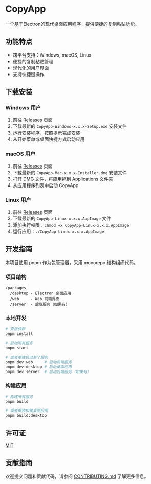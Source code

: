 # CopyApp

一个基于Electron的现代桌面应用程序，提供便捷的复制粘贴功能。

## 功能特点

- 跨平台支持：Windows, macOS, Linux
- 便捷的复制粘贴管理
- 现代化的用户界面
- 支持快捷键操作

## 下载安装

### Windows 用户

1. 前往 [Releases](https://github.com/2531800823/copy/releases) 页面
2. 下载最新的 `CopyApp-Windows-x.x.x-Setup.exe` 安装文件
3. 运行安装程序，按照提示完成安装
4. 从开始菜单或桌面快捷方式启动应用

### macOS 用户

1. 前往 [Releases](https://github.com/2531800823/copy/releases) 页面
2. 下载最新的 `CopyApp-Mac-x.x.x-Installer.dmg` 安装文件
3. 打开 DMG 文件，将应用拖到 Applications 文件夹
4. 从应用程序列表中启动 CopyApp

### Linux 用户

1. 前往 [Releases](https://github.com/2531800823/copy/releases) 页面
2. 下载最新的 `CopyApp-Linux-x.x.x.AppImage` 文件
3. 添加执行权限：`chmod +x CopyApp-Linux-x.x.x.AppImage`
4. 运行应用：`./CopyApp-Linux-x.x.x.AppImage`

## 开发指南

本项目使用 pnpm 作为包管理器，采用 monorepo 结构组织代码。

### 项目结构

```
/packages
  /desktop - Electron 桌面应用
  /web     - Web 前端界面
  /server  - 后端服务（如果有）
```

### 本地开发

```bash
# 安装依赖
pnpm install

# 启动所有服务
pnpm start

# 或者单独启动某个服务
pnpm dev:web     # 启动前端服务
pnpm dev:desktop # 启动桌面应用
pnpm dev:server  # 启动后端服务（如果有）
```

### 构建应用

```bash
# 构建所有服务
pnpm build

# 或者单独构建桌面应用
pnpm build:desktop
```

## 许可证

[MIT](LICENSE)

## 贡献指南

欢迎提交问题和贡献代码，请参阅 [CONTRIBUTING.md](CONTRIBUTING.md) 了解更多信息。
